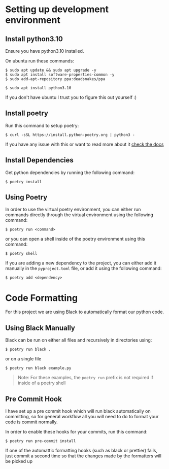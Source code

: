 # Setting up development environment

## Install python3.10

Ensure you have python3.10 installed.

On ubuntu run these commands:

```
$ sudo apt update && sudo apt upgrade -y
$ sudo apt install software-properties-common -y
$ sudo add-apt-repository ppa:deadsnakes/ppa

$ sudo apt install python3.10
```

If you don't have ubuntu I trust you to figure this out yourself :)

## Install poetry

Run this command to setup poetry:

```
$ curl -sSL https://install.python-poetry.org | python3 -
```

If you have any issue with this or want to read more about it [check the docs](https://python-poetry.org/docs/)

## Install Dependencies

Get python dependencies by running the following command:

```
$ poetry install
```

## Using Poetry

In order to use the virtual poetry environment, you can either run commands directly through the virtual environment using the following command:

```
$ poetry run <command>
```

or you can open a shell inside of the poetry environment using this command:

```
$ poetry shell
```

If you are adding a new dependency to the project, you can either add it manually in the `pyproject.toml` file, or add it using the following command:

```
$ poetry add <dependency>
```

# Code Formatting

For this project we are using Black to automatically format our python code.

## Using Black Manually

Black can be run on either all files and recursively in directories using:

```
$ poetry run black .
```

or on a single file

```
$ poetry run black example.py
```

> Note: For these examples, the `poetry run` prefix is not required if inside of a poetry shell

## Pre Commit Hook

I have set up a pre commit hook which will run black automatically on committing, so for general workflow all you will need to do to format your code is commit normally.

In order to enable these hooks for your commits, run this command:

```
$ poetry run pre-commit install
```

If one of the automattic formatting hooks (such as black or prettier) fails, just commit a second time so that the changes made by the formatters will be picked up
